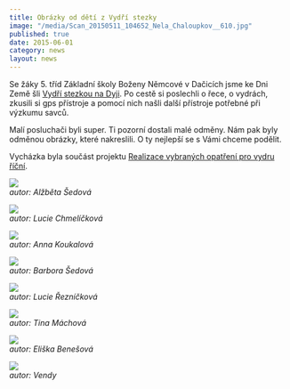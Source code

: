 ```yaml
---
title: Obrázky od dětí z Vydří stezky
image: "/media/Scan_20150511_104652_Nela_Chaloupkov__610.jpg"
published: true
date: 2015-06-01
category: news
layout: news
---
```

Se žáky 5. tříd Základní školy Boženy Němcové v Dačicích jsme ke Dni
Země šli [Vydří stezkou na Dyji](https://www.vydristezky.cz). Po
cestě si poslechli o řece, o vydrách, zkusili si gps přístroje a pomocí
nich našli další přístroje potřebné při výzkumu savců.

Malí posluchači byli super. Ti pozorní dostali malé odměny. Nám pak byly
odměnou obrázky, které nakreslili. O ty nejlepší se s Vámi chceme
podělit.

Vycházka byla součást projektu [Realizace vybraných opatření pro vydru
říční][1].

![](/media/Scan_20150511_123047_Al_b_ta__edov__610.jpg)  
*autor: Alžběta Šedová*

![](/media/Scan_20150511_104919_Lucie_Chmel__kov__610.jpg)  
*autor: Lucie Chmelíčková*

![](/media/Scan_20150511_123349_Anna_Koukalov__610.jpg)  
*autor: Anna Koukalová*

![](/media/Scan_20150511_123254_Barbora__edov__610.jpg)  
*autor: Barbora Šedová*

![](/media/Scan_20150511_105455_Lucie__ezn__kov__610.jpg)  
*autor: Lucie Řezníčková*

![](/media/Scan_20150511_105924_Tina_M_chov__610.jpg)  
*autor: Tina Máchová*

![](/media/Scan_20150511_105559_Eli_ka_Bene_ov__610.jpg)  
*autor: Eliška Benešová*

![](/media/Scan_20150511_110131_Vendy_610.jpg)  
*autor: Vendy*


[1]: /o-nas/projekt
